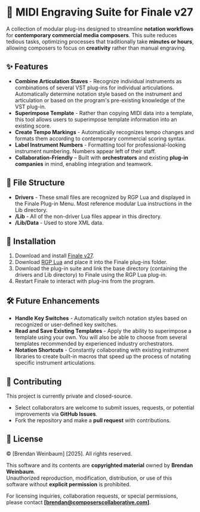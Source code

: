 # 🎼 MIDI Engraving Suite for Finale v27  

A collection of modular plug-ins designed to streamline **notation workflows** for **contemporary commercial media composers**. This suite reduces tedious tasks, optimizing processes that traditionally take **minutes or hours**, allowing composers to focus on **creativity** rather than manual engraving.

## ✨ Features
- **Combine Articulation Staves** - Recognize individual instruments as combinations of several VST plug-ins for individual articulations. Automatically determine notation style based on the instrument and articulation or based on the program's pre-existing knowledge of the VST plug-in.
- **Superimpose Template** - Rather than copying MIDI data into a template, this tool allows users to superimpose template information into an existing score.
- **Create Tempo Markings** - Automatically recognizes tempo changes and formats them according to contemporary commercial scoring syntax.
- **Label Instrument Numbers** - Formatting tool for professional-looking instrument numbering. Numbers appear left of their staff.
- **Collaboration-Friendly** – Built with **orchestrators** and existing **plug-in companies** in mind, enabling integration and teamwork.  

## 📂 File Structure  
- **Drivers** - These small files are recognized by RGP Lua and displayed in the Finale Plug-in Menu. Most reference modular Lua instructions in the Lib directory.
- **/Lib** - All of the non-driver Lua files appear in this directory.
- **/Lib/Data** - Used to store XML data.

## 🚀 Installation  
1. Download and install [Finale v27](https://www.finalemusic.com/).
2. Download [RGP Lua](https://robertgpatterson.com/-fininfo/-rgplua/rgplua.html#:~:text=RGP%20Lua%20is%20an%20environment%20to%20run%20scripts,which%20unfortunately%20has%20not%20been%20updated%20since%202017.) and place it into the Finale plug-ins folder.
3. Download the plug-in suite and link the base directory (containing the drivers and Lib directory) to Finale using the RGP Lua plug-in.
4. Restart Finale to interact with plug-ins from the program.

## 🛠️ Future Enhancements  
- **Handle Key Switches** - Automatically switch notation styles based on recognized or user-defined key switches.
- **Read and Save Existing Templates** - Apply the ability to superimpose a template using your own. You will also be able to choose from several templates recommended by experienced industry orchestrators.
- **Notation Shortcuts** - Constantly collaborating with existing instrument libraries to create built-in macros that speed up the process of notating specific instrument articulations.

## 🤝 Contributing
This project is currently private and closed-source.
- Select collaborators are welcome to submit issues, requests, or potential improvements via **GitHub Issues**.
- Fork the repository and make a **pull request** with contributions.  

## 📜 License

© [Brendan Weinbaum] [2025]. All rights reserved.

This software and its contents are **copyrighted material** owned by **Brendan Weinbaum**.  
Unauthorized reproduction, modification, distribution, or use of this software without **explicit permission** is prohibited.  

For licensing inquiries, collaboration requests, or special permissions, please contact **[brendan@composerscollaborative.com]**.
